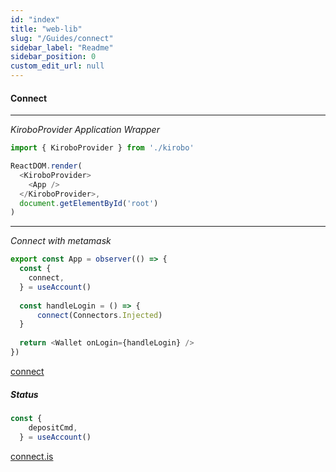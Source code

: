 ```yaml
---
id: "index"
title: "web-lib"
slug: "/Guides/connect"
sidebar_label: "Readme"
sidebar_position: 0
custom_edit_url: null
---
```


#### Connect

------

*KiroboProvider Application Wrapper*

```typescript
import { KiroboProvider } from './kirobo'

ReactDOM.render(
  <KiroboProvider>
    <App />
  </KiroboProvider>,
  document.getElementById('root')
)

```

------

*Connect with metamask*

```typescript
export const App = observer(() => {
  const {
    connect,
  } = useAccount()
  
  const handleLogin = () => {
      connect(Connectors.Injected)
  }
  
  return <Wallet onLogin={handleLogin} />
})
```

<a href="/docs/api/stores/interfaces/IAccount#connect">connect</a>

##### Status

```typescript
const {
    depositCmd,
  } = useAccount()
```

<a href="/docs/api/stores/interfaces/ICmdStatus">connect.is</a>
